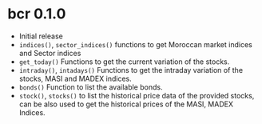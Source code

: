 # bcr 0.1.0

* Initial release
* `indices()`, `sector_indices()` functions to get Moroccan market indices and Sector indices
* `get_today()` Functions to get the current variation of the stocks.
* `intraday()`, `intadays()` Functions to get the intraday variation of the stocks, MASI and MADEX indices.
* `bonds()` Function to list the available bonds.
* `stock()`, `stocks()` to list the historical price data of the provided stocks, can be also used to get the historical prices of the MASI, MADEX Indices. 